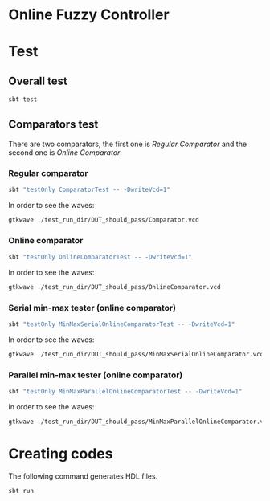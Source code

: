 Online Fuzzy Controller
=======================

# Test 


## Overall test

```sh
sbt test
```

## Comparators test

There are two comparators, the first one is *Regular Comparator* and the second one is *Online Comparator*.

### Regular comparator

```sh
sbt "testOnly ComparatorTest -- -DwriteVcd=1"
```

In order to see the waves:
```sh
gtkwave ./test_run_dir/DUT_should_pass/Comparator.vcd
```

### Online comparator

```sh
sbt "testOnly OnlineComparatorTest -- -DwriteVcd=1"
```

In order to see the waves:
```sh
gtkwave ./test_run_dir/DUT_should_pass/OnlineComparator.vcd
```


### Serial min-max tester (online comparator)

```sh
sbt "testOnly MinMaxSerialOnlineComparatorTest -- -DwriteVcd=1"
```

In order to see the waves:
```sh
gtkwave ./test_run_dir/DUT_should_pass/MinMaxSerialOnlineComparator.vcd
```


### Parallel min-max tester (online comparator)

```sh
sbt "testOnly MinMaxParallelOnlineComparatorTest -- -DwriteVcd=1"
```

In order to see the waves:
```sh
gtkwave ./test_run_dir/DUT_should_pass/MinMaxParallelOnlineComparator.vcd
```

# Creating codes 

The following command generates HDL files.

```sh
sbt run
```
